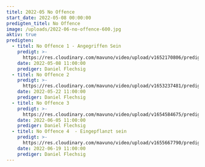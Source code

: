 ```yaml
---
titel: 2022-05 No Offence
start_date: 2022-05-08 00:00:00
predigten_titel: No Offence
image: /uploads/2022-06-no-offence-600.jpg
aktiv: true
predigten:
  - titel: No Offence 1 - Angegriffen Sein
    predigt: >-
      https://res.cloudinary.com/mavuno/video/upload/v1652170806/predigten/2022-05%20No%20Offence/2022-05-08_Godi_Mavuno_Berlin_-_No_Offence_1.mp3
    date: 2022-05-08 11:00:00
    prediger: Daniel Flechsig
  - titel: No Offence 2
    predigt: >-
      https://res.cloudinary.com/mavuno/video/upload/v1653237481/predigten/2022-05%20No%20Offence/2022-05-22_GoDi_Mavuno_Berlin_-_No_Offence_2_1.mp3
    date: 2022-05-22 11:00:00
    prediger: Daniel Flechsig
  - titel: No Offence 3
    predigt: >-
      https://res.cloudinary.com/mavuno/video/upload/v1654584675/predigten/2022-05%20No%20Offence/2022-05-06_GoDi_Mavuno_Berlin_-_No_Offence_3_-_Vom_Fluchen_zum_Segnen.mp3
    date: 2022-06-05 11:00:00
    prediger: Daniel Flechsig
  - titel: No Offence 4  - Eingepflanzt sein
    predigt: >-
      https://res.cloudinary.com/mavuno/video/upload/v1655667790/predigten/2022-05%20No%20Offence/2022-06-19_GoDi_Mavuno_Berlin_-_No_Offence_3_-_Eingepflanzt.mp3
    date: 2022-06-19 11:00:00
    prediger: Daniel Flechsig
---
```


